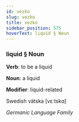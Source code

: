 ```yaml
---
id: vezko
slug: vezko
title: vezko
sidebar_position: 575
hoverText: liquid § Noun
---
```


### liquid § Noun

**Verb**: to be a liquid

**Noun**: a liquid

**Modifier**: liquid-related

Swedish vätska [vɛːtskɑ]

*Germanic Language Family*